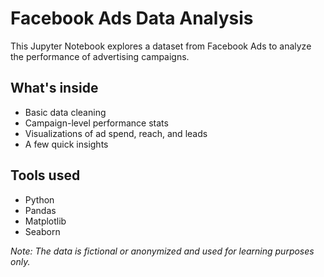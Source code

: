 # Facebook Ads Data Analysis

This Jupyter Notebook explores a dataset from Facebook Ads to analyze the performance of advertising campaigns.

## What's inside

- Basic data cleaning  
- Campaign-level performance stats  
- Visualizations of ad spend, reach, and leads  
- A few quick insights

## Tools used

- Python  
- Pandas  
- Matplotlib  
- Seaborn

*Note: The data is fictional or anonymized and used for learning purposes only.*
